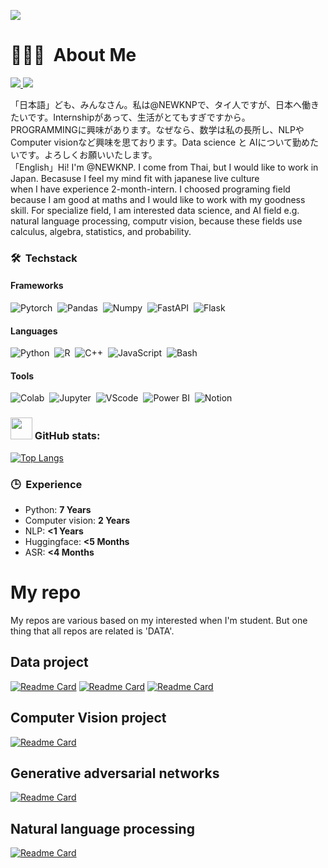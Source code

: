 ![](https://komarev.com/ghpvc/?username=NEWKNP&style=for-the-badge)
# 👨🏻‍💻 &nbsp;About Me 

<p align="left"> 
  <a href="https://www.linkedin.com/in/newknp/">
    <img src="https://img.shields.io/badge/linkedin-%230077B5.svg?&style=for-the-badge&logo=linkedin&logoColor=white&style=flat" />
  </a>
  <a href="https://medium.com/@startfromminus">
    <img src="https://img.shields.io/badge/Medium-12100E?style=for-the-badge&logo=medium&logoColor=white&style=flat" />
  </a>
</p>
 <!-- About section -->

  「日本語」ども、みんなさん。私は@NEWKNPで、タイ人ですが、日本へ働きたいです。Internshipがあって、生活がとてもすぎですから。  
    PROGRAMMINGに興味があります。なぜなら、数学は私の長所し、NLPやComputer visionなど興味を思ております。Data science と AIについて勤めたいです。よろしくお願いいたします。  
  「English」Hi! I'm @NEWKNP. I come from Thai, but I would like to work in Japan. Becasuse I feel my mind fit with japanese live culture  
    when I have experience 2-month-intern. I choosed programing field because I am good at maths and I would like to work with my goodness skill.
    For specialize field, I am interested data science, and AI field e.g. natural language processing, computr vision, because these fields use calculus, algebra, statistics, and probability.

<!-- Skill section -->
###  🛠 &nbsp;Techstack
#### Frameworks
![Pytorch](https://img.shields.io/badge/PyTorch-EE4C2C?style=for-the-badge&logo=pytorch&logoColor=white&style=flat)&nbsp;
![Pandas](https://img.shields.io/badge/Pandas-2C2D72?style=for-the-badge&logo=pandas&logoColor=white&style=flat)&nbsp;
![Numpy](https://img.shields.io/badge/Numpy-777BB4?style=for-the-badge&logo=numpy&logoColor=white&style=flat)&nbsp;
![FastAPI](https://img.shields.io/badge/fastapi-109989?style=for-the-badge&logo=FASTAPI&logoColor=white&style=flat)&nbsp;
![Flask](https://img.shields.io/badge/Flask-000000?style=for-the-badge&logo=flask&logoColor=white&style=flat)&nbsp;
#### Languages
![Python](https://img.shields.io/badge/Python-FFD43B?style=for-the-badge&logo=python&logoColor=blue&style=flat)&nbsp;
![R](https://img.shields.io/badge/R-276DC3?style=for-the-badge&logo=r&logoColor=white&style=flat)&nbsp;
![C++](https://img.shields.io/badge/C%2B%2B-00599C?style=for-the-badge&logo=c%2B%2B&logoColor=white&style=flat)&nbsp;
![JavaScript](https://img.shields.io/badge/JavaScript-323330?style=for-the-badge&logo=javascript&logoColor=F7DF1E&style=flat)&nbsp;
![Bash](https://img.shields.io/badge/-Bash-05122A?style=flat&logo=gnubash)&nbsp;
#### Tools
![Colab](https://img.shields.io/badge/Colab-F9AB00?style=for-the-badge&logo=googlecolab&color=525252&style=flat)&nbsp;
![Jupyter](https://img.shields.io/badge/Jupyter-F37626.svg?&style=for-the-badge&logo=Jupyter&logoColor=white&style=flat)&nbsp;
![VScode](https://img.shields.io/badge/VSCode-0078D4?style=for-the-badge&logo=visual%20studio%20code&logoColor=white&style=flat)&nbsp;
![Power BI](https://img.shields.io/badge/PowerBI-F2C811?style=for-the-badge&logo=Power%20BI&logoColor=white&style=flat)&nbsp;
![Notion](https://img.shields.io/badge/Notion-000000?style=for-the-badge&logo=notion&logoColor=white&style=flat)&nbsp;

### <img src = "https://i.pinimg.com/originals/65/c4/f4/65c4f452571be1261e9c623f7da488ac.gif" width = 35px> GitHub stats:  
[![Top Langs](https://github-readme-stats.vercel.app/api/top-langs/?username=NEWKNP&layout=compact)](https://github.com/NEWKNP/github-readme-stats)

### 🕒 &nbsp;Experience
- Python: **7 Years**
- Computer vision: **2 Years**
- NLP: **<1 Years**
- Huggingface: **<5 Months**
- ASR: **<4 Months**

# My repo
  My repos are various based on my interested when I'm student. But one thing that all repos are related is 'DATA'.  
  
## Data project
[![Readme Card](https://github-readme-stats.vercel.app/api/pin/?username=NEWKNP&repo=TPMAP)](https://github.com/NEWKNP/TPMAP)
[![Readme Card](https://github-readme-stats.vercel.app/api/pin/?username=NEWKNP&repo=Mental-Health-in-Tech-Survey-classification)](https://github.com/NEWKNP/Mental-Health-in-Tech-Survey-classification)
[![Readme Card](https://github-readme-stats.vercel.app/api/pin/?username=NEWKNP&repo=Wine_Review)](https://github.com/NEWKNP/Wine_Review)

## Computer Vision project
[![Readme Card](https://github-readme-stats.vercel.app/api/pin/?username=NEWKNP&repo=senior_project)](https://github.com/NEWKNP/senior_project)

## Generative adversarial networks
[![Readme Card](https://github-readme-stats.vercel.app/api/pin/?username=NEWKNP&repo=thai-stylegan2-ada-pytorch)](https://github.com/NEWKNP/thai-stylegan2-ada-pytorch)

## Natural language processing
[![Readme Card](https://github-readme-stats.vercel.app/api/pin/?username=NEWKNP&repo=thai_tokenization)](https://github.com/NEWKNP/thai_tokenization)
